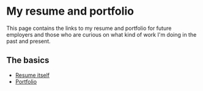 # My resume and portfolio

This page contains the links to my resume and portfolio for future employers and those who are
curious on what kind of work I'm doing in the past and present.

## The basics

* [Resume itself](https://go.recaptime.eu.org/crew/ajhalili2006/resume)
* [Portfolio](https://go.recaptime.eu.org/crew/ajhalili2006/portfolio)
